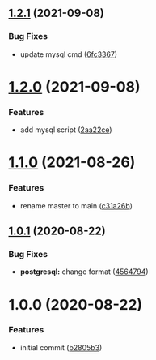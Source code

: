 ## [1.2.1](https://github.com/AlexanderBabel/database-s3-backup/compare/v1.2.0...v1.2.1) (2021-09-08)


### Bug Fixes

* update mysql cmd ([6fc3367](https://github.com/AlexanderBabel/database-s3-backup/commit/6fc3367c860e4cf85fe7ea219a6001e75c46c88d))

# [1.2.0](https://github.com/AlexanderBabel/database-s3-backup/compare/v1.1.0...v1.2.0) (2021-09-08)


### Features

* add mysql script ([2aa22ce](https://github.com/AlexanderBabel/database-s3-backup/commit/2aa22ced52724b0054e6c55d99933daeb9e51088))

# [1.1.0](https://github.com/AlexanderBabel/database-s3-backup/compare/v1.0.1...v1.1.0) (2021-08-26)


### Features

* rename master to main ([c31a26b](https://github.com/AlexanderBabel/database-s3-backup/commit/c31a26be4d7b0ebbfafdf2f39461bb6742fb6adf))

## [1.0.1](https://github.com/AlexanderBabel/database-s3-backup/compare/v1.0.0...v1.0.1) (2020-08-22)


### Bug Fixes

* **postgresql:** change format ([4564794](https://github.com/AlexanderBabel/database-s3-backup/commit/45647940d6691bc84d1735d1d78068f1f92b6b81))

# 1.0.0 (2020-08-22)


### Features

* initial commit ([b2805b3](https://github.com/AlexanderBabel/database-s3-backup/commit/b2805b3ddd625b68a4a06d83d337d0bb71ac3d78))
